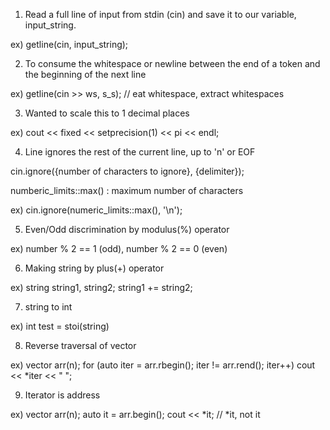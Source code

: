 1. Read a full line of input from stdin (cin) and save it to our variable, input_string.

ex) getline(cin, input_string);

2. To consume the whitespace or newline between the end of a token and the beginning of the next line

ex) getline(cin >> ws, s_s); // eat whitespace, extract whitespaces

3. Wanted to scale this to 1 decimal places

ex) cout << fixed << setprecision(1) << pi << endl;

4. Line ignores the rest of the current line, up to 'n' or EOF

cin.ignore({number of characters to ignore}, {delimiter});

numberic_limits<streamsize>::max() : maximum number of characters

ex) cin.ignore(numeric_limits<streamsize>::max(), '\n');

5. Even/Odd discrimination by modulus(%) operator

ex) number % 2 == 1 (odd), number % 2 == 0 (even)

6. Making string by plus(+) operator

ex)
string string1, string2;
string1 += string2;

7. string to int

ex) int test = stoi(string)

8. Reverse traversal of vector

ex)
vector<int> arr(n);
for (auto iter = arr.rbegin(); iter != arr.rend(); iter++)
  cout << *iter << " ";

9. Iterator is address

ex)
vector<int> arr(n);
auto it = arr.begin();
cout << *it; // *it, not it
